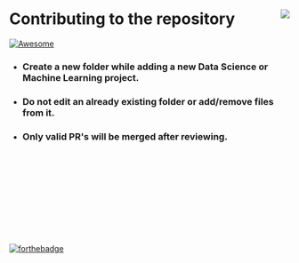 # Contributing to the repository <img align = "right" src ="https://img.shields.io/github/forks/hhhrrrttt222111/DS_and_ML_projects?style=flat-square&logo=CodeChef">

[![Awesome](https://img.shields.io/badge/PRs-welcome-brightgreen.svg?style=flat-square)](http://makeapullrequest.com) &nbsp;


* ### Create a new folder while adding a new Data Science or Machine Learning project.
* ### Do not edit an already existing folder or add/remove files from it.
* ### Only valid PR's will be merged after reviewing.

<br><br><br><br><br><br><br><br><br>

[![forthebadge](https://forthebadge.com/images/badges/built-with-love.svg)](https://forthebadge.com)
